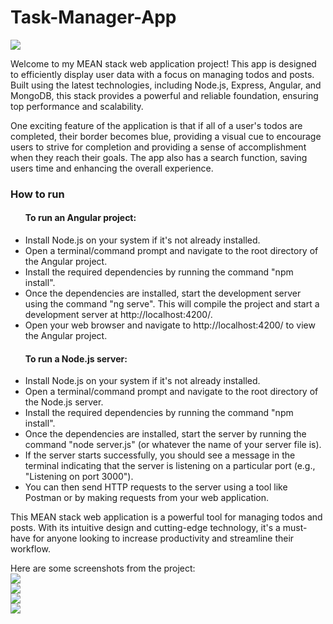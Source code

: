 # Task-Manager-App
 <img src="https://user-images.githubusercontent.com/129841851/230585486-16aaff39-b1d2-47ab-b53e-668cdbfea73a.png"><br/>
 
Welcome to my MEAN stack web application project! This app is designed to efficiently display user data with a focus on managing todos and posts. Built using the latest technologies, including Node.js, Express, Angular, and MongoDB, this stack provides a powerful and reliable foundation, ensuring top performance and scalability.

One exciting feature of the application is that if all of a user's todos are completed, their border becomes blue, providing a visual cue to encourage users to strive for completion and providing a sense of accomplishment when they reach their goals. The app also has a search function, saving users time and enhancing the overall experience.
<h3>How to run </h3>
<ul>
 <h4> To run an Angular project: </h4>

<li>Install Node.js on your system if it's not already installed.</li>
<li> Open a terminal/command prompt and navigate to the root directory of the Angular project.</li>
<li> Install the required dependencies by running the command "npm install".</li>
<li>Once the dependencies are installed, start the development server using the command "ng serve".
 This will compile the project and start a development server at http://localhost:4200/.</li>
<li> Open your web browser and navigate to http://localhost:4200/ to view the Angular project.</li>
 
  <h4> To run a Node.js server: </h4>
 <li> Install Node.js on your system if it's not already installed.</li>
 <li> Open a terminal/command prompt and navigate to the root directory of the Node.js server.</li>
 <li> Install the required dependencies by running the command "npm install".</li>
 <li> Once the dependencies are installed, start the server by running the command "node server.js" (or whatever the name of your server file is).</li>
 <li> If the server starts successfully, you should see a message in the terminal indicating that the server is listening on a particular port (e.g., "Listening on port 3000").</li>
 <li> You can then send HTTP requests to the server using a tool like Postman or by making requests from your web application.</li>
</ul>
This MEAN stack web application is a powerful tool for managing todos and posts. With its intuitive design and cutting-edge technology, it's a must-have for anyone looking to increase productivity and streamline their workflow.


Here are some screenshots from the project: <br/>
<img src="https://user-images.githubusercontent.com/129841851/230610275-0f5db793-4bef-4725-ac6b-511ac6f9524d.png"><br/>
<img src="https://user-images.githubusercontent.com/129841851/230613126-98612ee1-c865-4145-b681-e6d7a7a67d1f.png"><br/>
<img src="https://user-images.githubusercontent.com/129841851/230613359-aed962e1-de25-4010-9f56-5bee655af3ee.png"><br/>
<img src="https://user-images.githubusercontent.com/129841851/230613938-d752ed33-8539-43a0-8705-45548c2178bf.png"><br/>




